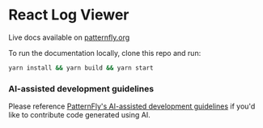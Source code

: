# React Log Viewer

Live docs available on [patternfly.org](https://www.patternfly.org/extensions/log-viewer)
  
To run the documentation locally, clone this repo and run:
```bash
yarn install && yarn build && yarn start
```

### AI-assisted development guidelines

Please reference [PatternFly's AI-assisted development guidelines](https://github.com/patternfly/.github/blob/main/CONTRIBUTING.md) if you'd like to contribute code generated using AI.
